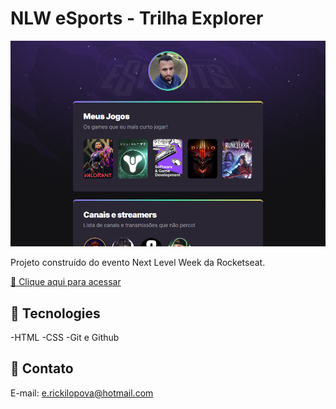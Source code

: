# NLW eSports - Trilha Explorer

![Preview](./.github/Preview.png)

Projeto construído do evento Next Level Week da Rocketseat.

[🔗 Clique aqui para acessar](https://erickpova.github.io/nlw-esports-explorer/)

## 🔧 Tecnologies

-HTML
-CSS
-Git e Github

## 💚 Contato

E-mail: e.rickilopova@hotmail.com